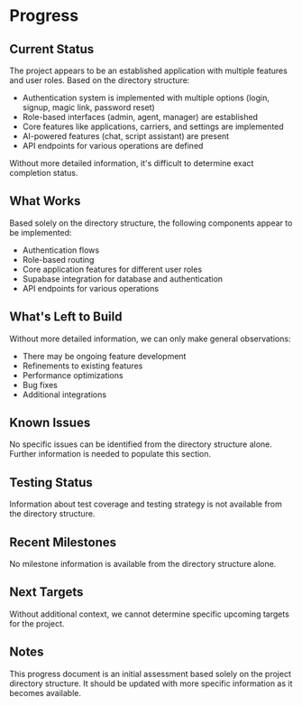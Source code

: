 # Progress

## Current Status
The project appears to be an established application with multiple features and user roles. Based on the directory structure:

- Authentication system is implemented with multiple options (login, signup, magic link, password reset)
- Role-based interfaces (admin, agent, manager) are established
- Core features like applications, carriers, and settings are implemented
- AI-powered features (chat, script assistant) are present
- API endpoints for various operations are defined

Without more detailed information, it's difficult to determine exact completion status.

## What Works
Based solely on the directory structure, the following components appear to be implemented:
- Authentication flows
- Role-based routing
- Core application features for different user roles
- Supabase integration for database and authentication
- API endpoints for various operations

## What's Left to Build
Without more detailed information, we can only make general observations:
- There may be ongoing feature development
- Refinements to existing features
- Performance optimizations
- Bug fixes
- Additional integrations

## Known Issues
No specific issues can be identified from the directory structure alone. Further information is needed to populate this section.

## Testing Status
Information about test coverage and testing strategy is not available from the directory structure.

## Recent Milestones
No milestone information is available from the directory structure alone.

## Next Targets
Without additional context, we cannot determine specific upcoming targets for the project.

## Notes
This progress document is an initial assessment based solely on the project directory structure. It should be updated with more specific information as it becomes available. 